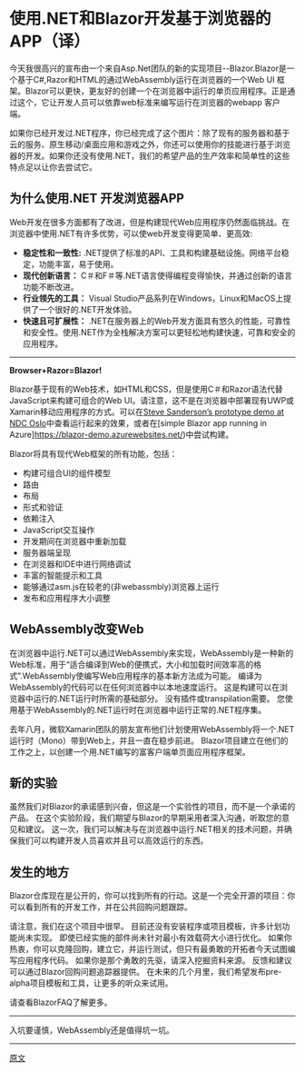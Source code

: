 # 使用.NET和Blazor开发基于浏览器的APP（译）

今天我很高兴的宣布由一个来自Asp.Net团队的新的实现项目--Blazor.Blazor是一个基于C#,Razor和HTML的通过WebAssembly运行在浏览器的一个Web UI 框架。Blazor可以更快，更友好的创建一个在浏览器中运行的单页应用程序。正是通过这个，它让开发人员可以依靠web标准来编写运行在浏览器的webapp 客户端。

如果你已经开发过.NET程序，你已经完成了这个图片：除了现有的服务器和基于云的服务、原生移动/桌面应用和游戏之外，你还可以使用你的技能进行基于浏览器的开发。如果你还没有使用.NET，我们的希望产品的生产效率和简单性的这些特点足以让你去尝试它。

## 为什么使用.NET 开发浏览器APP

Web开发在很多方面都有了改进，但是构建现代Web应用程序仍然面临挑战。在浏览器中使用.NET有许多优势，可以使web开发变得更简单、更高效:

* **稳定性和一致性:** .NET提供了标准的API、工具和构建基础设施。网络平台稳定，功能丰富，易于使用。
* **现代创新语言：** C＃和F＃等.NET语言使得编程变得愉快，并通过创新的语言功能不断改进。
* **行业领先的工具：** Visual Studio产品系列在Windows，Linux和MacOS上提供了一个很好的.NET开发体验。
* **快速且可扩展性：** .NET在服务器上的Web开发方面具有悠久的性能，可靠性和安全性。使用.NET作为全栈解决方案可以更轻松地构建快速，可靠和安全的应用程序。

---

**Browser+Razor=Blazor!**

Blazor基于现有的Web技术，如HTML和CSS，但是使用C＃和Razor语法代替JavaScript来构建可组合的Web UI。请注意，这不是在浏览器中部署现有UWP或Xamarin移动应用程序的方式。可以在[Steve Sanderson’s prototype demo at NDC Oslo](https://www.youtube.com/watch?v=MiLAE6HMr10&feature=youtu.be&t=31m45s)中查看运行起来的效果，或者在[simple Blazor app running in Azure]https://blazor-demo.azurewebsites.net/)中尝试构建。

Blazor将具有现代Web框架的所有功能，包括：

* 构建可组合UI的组件模型
* 路由
* 布局
* 形式和验证
* 依赖注入
* JavaScript交互操作
* 开发期间在浏览器中重新加载
* 服务器端呈现
* 在浏览器和IDE中进行网络调试
* 丰富的智能提示和工具
* 能够通过asm.js在较老的(非webassmbly)浏览器上运行
* 发布和应用程序大小调整

## WebAssembly改变Web

在浏览器中运行.NET可以通过WebAssembly来实现，WebAssembly是一种新的Web标准，用于“适合编译到Web的便携式，大小和加载时间效率高的格式”.WebAssembly使编写Web应用程序的基本新方法成为可能。 编译为WebAssembly的代码可以在任何浏览器中以本地速度运行。 这是构建可以在浏览器中运行的.NET运行时所需的基础部分。 没有插件或transpilation需要。 您使用基于WebAssembly的.NET运行时在浏览器中运行正常的.NET程序集。

去年八月，微软Xamarin团队的朋友宣布他们计划使用WebAssembly将一个.NET运行时（Mono）带到Web上，并且一直在稳步前进。 Blazor项目建立在他们的工作之上，以创建一个用.NET编写的富客户端单页面应用程序框架。

## 新的实验

虽然我们对Blazor的承诺感到兴奋，但这是一个实验性的项目，而不是一个承诺的产品。 在这个实验阶段，我们期望与Blazor的早期采用者深入沟通，听取您的意见和建议。 这一次，我们可以解决与在浏览器中运行.NET相关的技术问题，并确保我们可以构建开发人员喜欢并且可以高效运行的东西。

## 发生的地方

Blazor仓库现在是公开的，你可以找到所有的行动。这是一个完全开源的项目：你可以看到所有的开发工作，并在公共回购问题跟踪。

请注意，我们在这个项目中很早。 目前还没有安装程序或项目模板，许多计划功能尚未实现。 即使已经实施的部件尚未针对最小有效载荷大小进行优化。 如果你热衷，你可以克隆回购，建立它，并运行测试，但只有最勇敢的开拓者今天试图编写应用程序代码。 如果你是那个勇敢的先驱，请深入挖掘资料来源。 反馈和建议可以通过Blazor回购问题追踪器提供。 在未来的几个月里，我们希望发布pre-alpha项目模板和工具，让更多的听众来试用。

请查看BlazorFAQ了解更多。

---

入坑要谨慎，WebAssembly还是值得坑一坑。

---

[原文](https://blogs.msdn.microsoft.com/webdev/2018/02/06/blazor-experimental-project/)